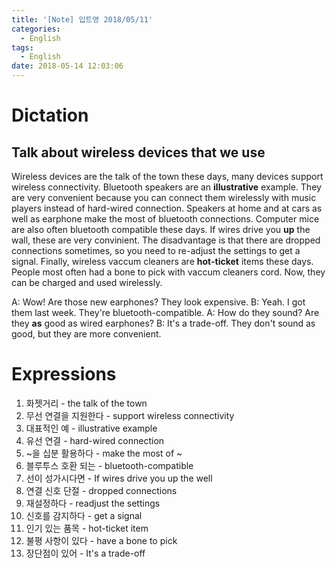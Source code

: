 ```yaml
---
title: '[Note] 입트영 2018/05/11'
categories:
  - English
tags:
  - English
date: 2018-05-14 12:03:06
---
```


# Dictation
## Talk about wireless devices that we use

Wireless devices are the talk of the town these days, many devices support wireless connectivity. Bluetooth speakers are an **illustrative** example. They are very convenient because you can connect them wirelessly with music players instead of hard-wired connection. Speakers at home and at cars as well as earphone make the most of bluetooth connections. Computer mice are also often bluetooth compatible these days. If wires drive you **up** the wall, these are very convinient. The disadvantage is that there are dropped connections sometimes, so you need to re-adjust the settings to get a signal. Finally, wireless vaccum cleaners are **hot-ticket** items these days. People most often had a bone to pick with vaccum cleaners cord. Now, they can be charged and used wirelessly. 

A: Wow! Are those new earphones? They look expensive.
B: Yeah. I got them last week. They're bluetooth-compatible.
A: How do they sound? Are they **as** good as wired earphones?
B: It's a trade-off. They don't sound as good, but they are more convenient.


# Expressions

1. 화젯거리 - the talk of the town
2. 무선 연결을 지원한다 - support wireless connectivity
3. 대표적인 예 - illustrative example
4. 유선 연결 - hard-wired connection
5. ~을 십분 활용하다 - make the most of ~
6. 블루투스 호환 되는 - bluetooth-compatible
7. 선이 성가시다면 - If wires drive you up the well
8. 연결 신호 단절 - dropped connections
9. 재설정하다 - readjust the settings
10. 신호를 감지하다 - get a signal
11. 인기 있는 품목 - hot-ticket item
12. 불평 사항이 있다 - have a bone to pick
13. 장단점이 있어 - It's a trade-off